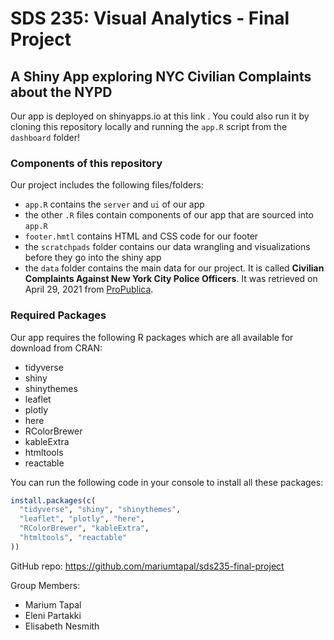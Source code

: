 
<!-- README.md is generated from README.Rmd. Please edit that file -->

# SDS 235: Visual Analytics - Final Project

## A Shiny App exploring NYC Civilian Complaints about the NYPD

Our app is deployed on shinyapps.io at this link
<add link after deploying>. You could also run it by cloning this
repository locally and running the `app.R` script from the `dashboard`
folder!

### Components of this repository

Our project includes the following files/folders:

-   `app.R` contains the `server` and `ui` of our app
-   the other `.R` files contain components of our app that are sourced
    into `app.R`
-   `footer.hmtl` contains HTML and CSS code for our footer
-   the `scratchpads` folder contains our data wrangling and
    visualizations before they go into the shiny app
-   the `data` folder contains the main data for our project. It is
    called **Civilian Complaints Against New York City Police
    Officers**. It was retrieved on April 29, 2021 from
    [ProPublica](www.propublica.org/datastore/dataset/civilian-complaints-against-new-york-city-police-officers).

### Required Packages

Our app requires the following R packages which are all available for
download from CRAN:

-   tidyverse
-   shiny
-   shinythemes
-   leaflet
-   plotly
-   here
-   RColorBrewer
-   kableExtra
-   htmltools
-   reactable

You can run the following code in your console to install all these
packages:

``` r
install.packages(c(
  "tidyverse", "shiny", "shinythemes",
  "leaflet", "plotly", "here",
  "RColorBrewer", "kableExtra",
  "htmltools", "reactable"
))
```

GitHub repo: <https://github.com/mariumtapal/sds235-final-project>

Group Members:

-   Marium Tapal
-   Eleni Partakki
-   Elisabeth Nesmith
